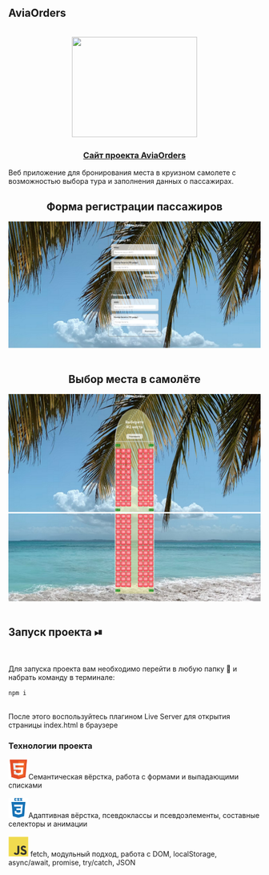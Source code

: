 
   ## AviaOrders
   
  <br/>

  <div align="center">
     <img src="https://media.giphy.com/media/ZlRmaLNJgoRIA/giphy.gif" width="250px" height="200px"/>
   <h3><a href="https://jones-davy.github.io/AviaOrders/">Сайт проекта  AviaOrders</a></h3>
  </div>
<a href="https://jones-davy.github.io/AviaOrders/"> </a>
  
  Веб приложение для бронирования места в круизном самолете с возможностью выбора тура и заполнения данных о пассажирах. 
  
  <div  align="center">
  <h2>Форма регистрации пассажиров</h2>
  <img src="https://github.com/Jones-Davy/AviaOrders/blob/main/img/form-screen.jpg"/>
</div>

<br/>


 <div align="center">
  <h2>Выбор места в самолёте</h2>
  <img src="https://github.com/Jones-Davy/AviaOrders/blob/main/img/mainscreen-1.jpg"/>
  <img src="https://github.com/Jones-Davy/AviaOrders/blob/main/img/mainscreen-2.jpg"/>
</div>

<br/>

  
  ## Запуск проекта ⏯

<br/>
<br/>
Для запуска проекта вам необходимо перейти в любую папку 📂 и набрать команду в терминале:

```javascript
npm i
```
<br/>
После этого воспользуйтесь плагином Live Server для открытия страницы index.html в браузере
<br/>

<h3>Технологии проекта</h3>
<p>
  <img src="https://github.com/devicons/devicon/blob/master/icons/html5/html5-original.svg" title="HTML5" alt="HTML" width="40" height="40"/>Семантическая вёрстка, работа с формами и выпадающими списками
    <br/>
    <br/>
  <img src="https://github.com/devicons/devicon/blob/master/icons/css3/css3-plain-wordmark.svg"  title="CSS3" alt="CSS" width="40" height="40"/>Адаптивная вёрстка, псевдоклассы и псевдоэлементы, составные селекторы и анимации
    <br/>
    <br/>
   <img src="https://github.com/devicons/devicon/blob/master/icons/javascript/javascript-original.svg" title="JavaScript" alt="JavaScript" width="40" height="40"/> fetch, модульный подход, работа с DOM, localStorage, async/await, promise, try/catch, JSON
    <br/>
    <br/>
  
</p>
